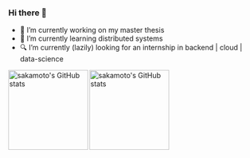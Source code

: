 ### Hi there 👋

<!--
**happen2me/happen2me** is a ✨ _special_ ✨ repository because its `README.md` (this file) appears on your GitHub profile.

Here are some ideas to get you started:

- 🔭 I’m currently working on ...
- 🌱 I’m currently learning ...
- 👯 I’m looking to collaborate on ...
- 🤔 I’m looking for help with ...
- 💬 Ask me about ...
- 📫 How to reach me: ...
- 😄 Pronouns: ...
- ⚡ Fun fact: ...
-->

- 🔭 I’m currently working on my master thesis
- 🌱 I’m currently learning distributed systems
- 🔍 I’m currently (lazily) looking for an internship in backend | cloud | data-science

<img height="160em" src="https://github-readme-stats.vercel.app/api?username=happen2me&show_icons=true&theme=transparent&count_private=true" align = "left" alt="sakamoto's GitHub stats"/>
 
<img height="160em" src="https://streak-stats.demolab.com/?user=happen2me&theme=transparent" align = "left" alt="sakamoto's GitHub stats"/>
